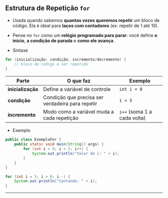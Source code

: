 ## Estrutura de Repetição `for`
- Usada quando sabemos **quantas vezes queremos repetir** um bloco de código. Ela é ideal para **laços com contadores** (ex: repetir de 1 até 10).
- Pense no `for` como um **relógio programado para parar**: você define **o início**, **a condição de parada** e **como ele avança**.

- Sintaxe
```java
for (inicialização; condição; incremento/decremento) {
    // bloco de código a ser repetido
}
```

| Parte             | O que faz                                        | Exemplo                     |
| ----------------- | ------------------------------------------------ | --------------------------- |
| **inicialização** | Define a variável de controle                    | `int i = 0`                 |
| **condição**      | Condição que precisa ser verdadeira para repetir | `i < 5`                     |
| **incremento**    | Modo como a variável muda a cada repetição       | `i++` (soma 1 a cada volta) |

- Exemplo 

```java
public class ExemploFor {
    public static void main(String[] args) {
        for (int i = 0; i < 5; i++) {
            System.out.println("Valor de i: " + i);
        }
    }
}
```


```java
for (int i = 5; i > 0; i--) {
    System.out.println("Contando: " + i);
}
```

---